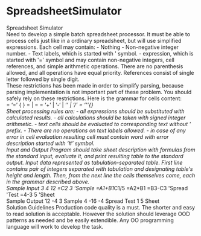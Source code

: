 # SpreadsheetSimulator

Spreadsheet Simulator   
Need to develop a simple batch spreadsheet processor. It must be able to process cells just like in a ordinary spreadsheet, but will use simplified expressions. Each cell may contain: - Nothing - Non-negative integer number. - Text labels, which is started with ' symbol. - expression, which is started with '=' symbol and may contain non-negative integers, cell references, and simple arithmetic operations. There are no parenthesis allowed, and all operations have equal priority. References consist of single letter followed by single digit.   
These restrictions has been made in order to simplify parsing, because parsing implementation is not important part of these problem. You should safely rely on these restrictions. Here is the grammar for cells content:  
<expression> = ‘=’ <term> { <operation> <term> } <term> = <cell reference> | <non-negative number> <cell reference > = <letter> <digit> <operation> = ‘+’ | ‘-‘ | ‘*’ | ‘/’ <text> = ‘’’{<printable character>}  
Sheet processing rules are: - all expressions should be substituted with calculated results. - all calculations should be taken with signed integer arithmetic. - text cells should be evaluated to corresponding text without ' prefix. - There are no operations on text labels allowed. - in case of any error in cell evaluation resulting cell must contain word with error description started with ‘#’ symbol.  
Input and Output Program should take sheet description with formulas from the standard input, evaluate it, and print resulting table to the standard output. Input data represented as tabulation-separated table. First line contains pair of integers separated with tabulation and designating table's height and length. Then, from the next line the cells themselves come, each in the grammar described above.  
Sample Input 3  4 12  =C2 3 'Sample =A1+B1*C1/5 =A2*B1 =B3-C3 'Spread 'Test =4-3 5 'Sheet  
Sample Output 12 -4 3  Sample 4 -16 -4 Spread Test 1 5           Sheet  
Solution Guidelines Production code quality is a must. The shorter and easy to read solution is acceptable. However the solution should leverage OOD patterns as needed and be easily extendible. Any OO programming language will work to develop the task.   

